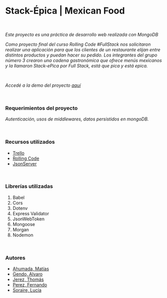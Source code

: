 #  Stack-Épica | Mexican Food

<br>

 
 *Este proyecto es una práctica de desarrollo web realizada con MongoDB*
 
*Como proyecto final del curso Rolling Code #FullStack nos solicitaron realizar una aplicación para que los clientes de un restaurante elijan entre distintos productos y puedan hacer su pedido. Los integrantes del grupo número 3 crearon una cadena gastronómica que ofrece menús mexicanos y la llamaron Stack-ePica por Full Stack, está que pica y está epica.*

<br>

*Accedé a la demo del proyecto [aquí](https://stack-epik.netlify.app/)*


<br>

### Requerimientos del proyecto
*Autenticación, usos de middlewares, datos persistidos en mongoDB.*

<br>

### Recursos utilizados

- [Trello](https://trello.com/b/VOgTgfLo/proyecto-final-rollingcode)
- [Rolling Code](https://campus.rollingcodeschool.com/login/index.php)
- [JsonServer](https://www.npmjs.com/package/json-server)

<br>

### Librerías utilizadas

1. Babel
1. Cors
1. Dotenv
1. Express Validator
1. JsonWebToken
1. Mongoose
1. Morgan
1. Nodemon

<br>


### Autores
- [Ahumada, Matías](https://github.com/MatiasAhumada)
- [Gendo, Alvaro](https://github.com/Alvaro-Gendo)
- [Jerez, Thomás](https://github.com/Thomyjerez)
- [Perez, Fernando](https://github.com/PerezFe)
- [Soraire, Lucía](https://github.com/luciasoraire)

